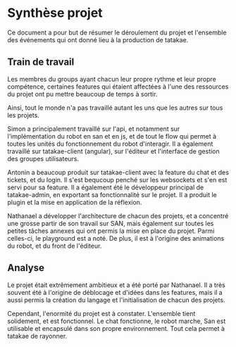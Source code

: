 # Synthèse projet #

Ce document a pour but de résumer le déroulement du projet et l'ensemble des événements qui ont donné lieu à la production de tatakae.


## Train de travail ##

Les membres du groups ayant chacun leur propre rythme et leur propre compétence, certaines features qui étaient affectées à l'une des ressources du projet ont pu mettre beaucoup de temps à sortir.

Ainsi, tout le monde n'a pas travaillé autant les uns que les autres sur tous les projets.

Simon a principalement travaillé sur l'api, et notamment sur l'implémentation du robot en san et en js, et de tout le flow qui permet à toutes les unités du fonctionnement du robot d'interagir. Il a également travaillé sur tatakae-client (angular), sur l'éditeur et l'interface de gestion des groupes utilisateurs.

Antonin a beaucoup produit sur tatakae-client avec la feature du chat et des tickets, et du login. Il s'est bequcoup penché sur les websockets et s'en est servi pour sa feature. Il a également été le développeur principal de tatakae-admin, en exportant sa fonctionnalité sur le projet. Il a produit le plugin et la mise en application de la réflexion.

Nathanael a développer l'architecture de chacun des projets, et a concentré une grosse partir de son travail sur SAN, mais également sur toutes les petites tâches annexes qui ont permis la mise en place du projet. Parmi celles-ci, le playground est a noté. De plus, il est à l'origine des animations du robot, et du front de l'éditeur.

## Analyse

Le projet était extrêmement ambitieux et a été porté par Nathanael. Il a très souvent été à l'origine de déblocage et d'idées dans les features, mais il a aussi permis la création du langage et l'initialisation de chacun des projets.


Cependant, l'enormité du projet est à constater. L'ensemble tient solidement, et est fonctionnel. Le chat fonctionne, le robot marche, San est utilisable et encapsulé dans son propre environnement. Tout cela permet à tatakae de rayonner.

